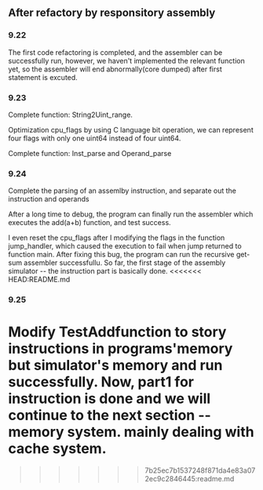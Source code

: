 ## After refactory by responsitory assembly


### 9.22 
The first code refactoring is completed, and the assembler can be successfully run, however, we haven't implemented the relevant function yet, so the assembler will end abnormally(core dumped) after first statement is excuted.


### 9.23
Complete function: String2Uint_range.

Optimization cpu_flags by using C language bit operation, we can represent four flags with only one uint64 instead of four uint64.

Complete function: Inst_parse and Operand_parse


### 9.24
Complete the parsing of an assemlby instruction, and separate out the instruction and operands

After a long time to debug, the program can finally run the assembler which executes the add(a+b) function, and test success.

I even reset the cpu_flags after I modifying the flags in the function jump_handler, which caused the execution to fail when jump returned to function main. After fixing this bug, the program can run the recursive get-sum assembler successfullu. So far, the first stage of the assembly simulator -- the instruction part is basically done.
<<<<<<< HEAD:README.md


### 9.25
Modify TestAddfunction to story instructions in programs'memory but simulator's memory and run successfully. Now, part1 for instruction is done and we will continue to the next section -- memory system. mainly dealing with cache system.
=======
>>>>>>> 7b25ec7b1537248f871da4e83a072ec9c2846445:readme.md
